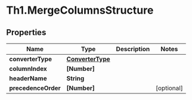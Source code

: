# Th1.MergeColumnsStructure

## Properties

Name | Type | Description | Notes
------------ | ------------- | ------------- | -------------
**converterType** | [**ConverterType**](ConverterType.md) |  | 
**columnIndex** | **[Number]** |  | 
**headerName** | **String** |  | 
**precedenceOrder** | **[Number]** |  | [optional] 


